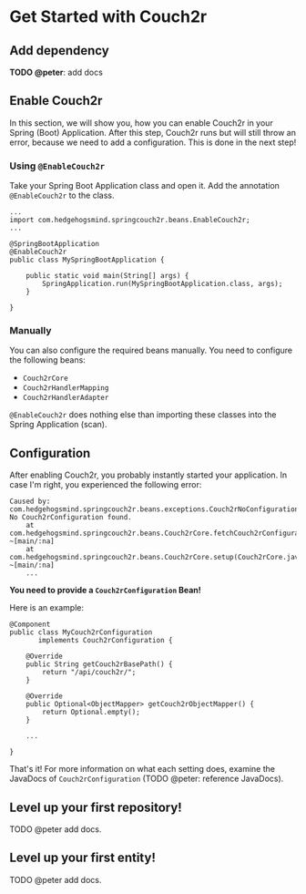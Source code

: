 # Get Started with Couch2r

## Add dependency

__TODO @peter__: add docs

## Enable Couch2r

In this section, we will show you, how you can enable Couch2r in your Spring (Boot) Application. After this step,
Couch2r runs but will still throw an error, because we need to add a configuration. This is done in the next step!

### Using `@EnableCouch2r`

Take your Spring Boot Application class and open it. Add the annotation `@EnableCouch2r` to the class. 

```
...
import com.hedgehogsmind.springcouch2r.beans.EnableCouch2r;
...

@SpringBootApplication
@EnableCouch2r
public class MySpringBootApplication {

	public static void main(String[] args) {
		SpringApplication.run(MySpringBootApplication.class, args);
	}

}
```

### Manually

You can also configure the required beans manually. You need to configure the following beans:

- `Couch2rCore`
- `Couch2rHandlerMapping`
- `Couch2rHandlerAdapter`

`@EnableCouch2r` does nothing else than importing these classes into the Spring Application (scan).

## Configuration

After enabling Couch2r, you probably instantly started your application. In case I'm right, 
you experienced the following error:

```
Caused by: com.hedgehogsmind.springcouch2r.beans.exceptions.Couch2rNoConfigurationFoundException: No Couch2rConfiguration found.
	at com.hedgehogsmind.springcouch2r.beans.Couch2rCore.fetchCouch2rConfiguration(Couch2rCore.java:87) ~[main/:na]
	at com.hedgehogsmind.springcouch2r.beans.Couch2rCore.setup(Couch2rCore.java:64) ~[main/:na]
	...
```

__You need to provide a `Couch2rConfiguration` Bean!__

Here is an example:

```
@Component
public class MyCouch2rConfiguration
       implements Couch2rConfiguration {

    @Override
    public String getCouch2rBasePath() {
        return "/api/couch2r/";
    }

    @Override
    public Optional<ObjectMapper> getCouch2rObjectMapper() {
        return Optional.empty();
    }
    
    ...
    
}
```

That's it! For more information on what each setting does,
examine the JavaDocs of `Couch2rConfiguration` (TODO @peter: reference JavaDocs).

## Level up your first repository!

TODO @peter add docs.

## Level up your first entity!

TODO @peter add docs.